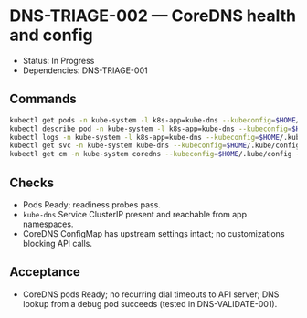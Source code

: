 # DNS-TRIAGE-002 — CoreDNS health and config

- Status: In Progress
- Dependencies: DNS-TRIAGE-001

## Commands

```bash
kubectl get pods -n kube-system -l k8s-app=kube-dns --kubeconfig=$HOME/.kube/config -o wide | cat
kubectl describe pod -n kube-system -l k8s-app=kube-dns --kubeconfig=$HOME/.kube/config | cat
kubectl logs -n kube-system -l k8s-app=kube-dns --kubeconfig=$HOME/.kube/config --tail=200 | cat
kubectl get svc -n kube-system kube-dns --kubeconfig=$HOME/.kube/config -o wide | cat
kubectl get cm -n kube-system coredns --kubeconfig=$HOME/.kube/config -o yaml | cat
```

## Checks

- Pods Ready; readiness probes pass.
- `kube-dns` Service ClusterIP present and reachable from app namespaces.
- CoreDNS ConfigMap has upstream settings intact; no customizations blocking API calls.

## Acceptance

- CoreDNS pods Ready; no recurring dial timeouts to API server; DNS lookup from a debug pod succeeds (tested in DNS-VALIDATE-001).
